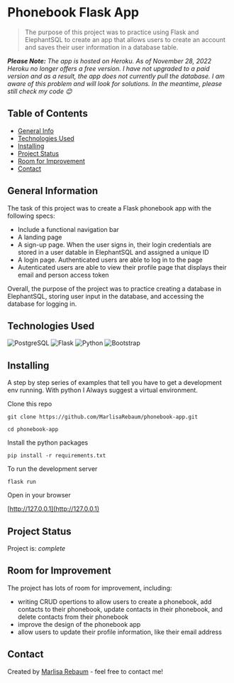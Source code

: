 # Phonebook Flask App
> The purpose of this project was to practice using Flask and ElephantSQL to create
an app that allows users to create an account and saves their user information
in a database table.

***Please Note:*** *The app is hosted on Heroku. As of November 28, 2022 Heroku no 
longer offers a free version. I have not upgraded to a paid version and as a result, 
the app does not currently pull the database. I am aware of this problem and 
will look for solutions. In the meantime, please still check my code :blush:*

## Table of Contents
* [General Info](#general-information)
* [Technologies Used](#technologies-used)
* [Installing](#installing)
* [Project Status](#project-status)
* [Room for Improvement](#room-for-improvement)
* [Contact](#contact)


## General Information
The task of this project was to create a Flask phonebook app with the following
specs:

- Include a functional navigation bar
- A landing page
- A sign-up page. When the user signs in, their login credentials are stored in
a user datable in ElephantSQL and assigned a unique ID
- A login page. Authenticated users are able to log in to the page
- Autenticated users are able to view their profile page that displays their
email and person access token

Overall, the purpose of the project was to practice creating a database in 
ElephantSQL, storing user input in the database, and accessing the database for
logging in.

## Technologies Used
![PostgreSQL](https://img.shields.io/badge/PostgreSQL-316192?style=for-the-badge&logo=postgresql&logoColor=white)
![Flask](https://img.shields.io/badge/flask-%23000.svg?style=for-the-badge&logo=flask&logoColor=white)
![Python](https://img.shields.io/badge/python-3670A0?style=for-the-badge&logo=python&logoColor=ffdd54)
![Bootstrap](https://img.shields.io/badge/bootstrap-%23563D7C.svg?style=for-the-badge&logo=bootstrap&logoColor=white)

## Installing

A step by step series of examples that tell you have to get a development env running. 
With python I Always suggest a virtual environment.  

Clone this repo

```
git clone https://github.com/MarlisaRebaum/phonebook-app.git

cd phonebook-app
```  

Install the python packages

```
pip install -r requirements.txt
```  

To run the development server
```  
flask run
```   

Open in your browser

[http://127.0.0.1](http://127.0.0.1)

## Project Status
Project is:  _complete_ 

## Room for Improvement
The project has lots of room for improvement, including:

- writing CRUD opertions to allow users to create a phonebook, add contacts to 
their phonebook, update contacts in their phonebook, and delete contacts from 
their phonebook
- improve the design of the phonebook app
- allow users to update their profile information, like their email address

## Contact
Created by [Marlisa Rebaum](https://www.linkedin.com/in/marlisarebaum/) - feel free to contact me!
